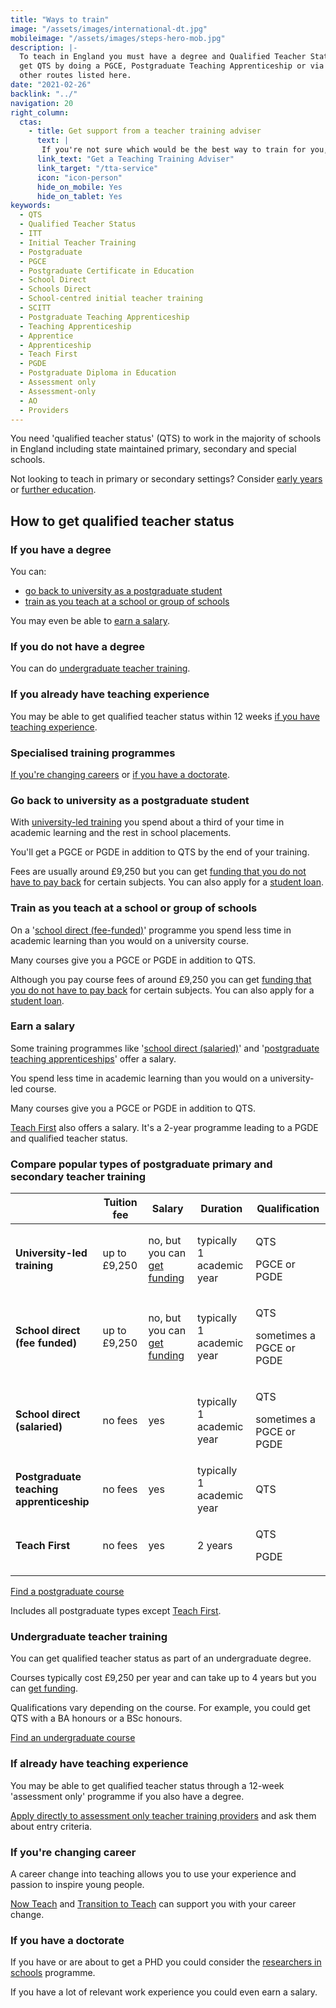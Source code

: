 ```yaml
---
title: "Ways to train"
image: "/assets/images/international-dt.jpg"
mobileimage: "/assets/images/steps-hero-mob.jpg"
description: |-
  To teach in England you must have a degree and Qualified Teacher Status. You can
  get QTS by doing a PGCE, Postgraduate Teaching Apprenticeship or via one of the
  other routes listed here.
date: "2021-02-26"
backlink: "../"
navigation: 20
right_column:
  ctas:
    - title: Get support from a teacher training adviser
      text: |
       If you're not sure which would be the best way to train for you, you can get personalised support from a teacher training adviser.
      link_text: "Get a Teaching Training Adviser"
      link_target: "/tta-service"
      icon: "icon-person"
      hide_on_mobile: Yes
      hide_on_tablet: Yes
keywords:
  - QTS
  - Qualified Teacher Status
  - ITT
  - Initial Teacher Training
  - Postgraduate
  - PGCE
  - Postgraduate Certificate in Education
  - School Direct
  - Schools Direct
  - School-centred initial teacher training
  - SCITT
  - Postgraduate Teaching Apprenticeship
  - Teaching Apprenticeship
  - Apprentice
  - Apprenticeship
  - Teach First
  - PGDE
  - Postgraduate Diploma in Education
  - Assessment only
  - Assessment-only
  - AO
  - Providers
---
```


You need 'qualified teacher status' (QTS) to work in the majority of schools in England including state maintained primary, secondary and special schools.

Not looking to teach in primary or secondary settings? Consider [early years](/early-years-teaching-training) or [further education](/further-education-teacher-training).

## How to get qualified teacher status

### If you have a degree

You can:

* [go back to university as a postgraduate student](#go-back-to-university-as-a-postgraduate-student)
* [train as you teach at a school or group of schools](#_ks4us698kqkh)

You may even be able to [earn a salary](#earn-a-salary).

### If you do not have a degree

You can do [undergraduate teacher training](#undergraduate-teacher-training).

### If you already have teaching experience

You may be able to get qualified teacher status within 12 weeks [if you have teaching experience](#if-you-already-have-teaching-experience-1).

### Specialised training programmes

[If you're changing careers](#if-youre-changing-career) or [if you have a doctorate](#if-you-have-a-doctorate).

### Go back to university as a postgraduate student

With [university-led training](#compare-popular-types-of-postgraduate-primary-and-secondary-teacher-training) you spend about a third of your time in academic learning and the rest in school placements.

You'll get a PGCE or PGDE in addition to QTS by the end of your training.

Fees are usually around £9,250 but you can get [funding that you do not have to pay back](https://review-get-into-teaching-app-1182.london.cloudapps.digital/funding-your-training#bursaries-and-scholarships) for certain subjects. You can also apply for a [student loan](https://review-get-into-teaching-app-1182.london.cloudapps.digital/funding-your-training#tuition-fee-and-maintenance-loans).

### Train as you teach at a school or group of schools

On a '[school direct (fee-funded)](#compare-popular-types-of-postgraduate-primary-and-secondary-teacher-training)' programme you spend less time in academic learning than you would on a university course.

Many courses give you a PGCE or PGDE in addition to QTS.

Although you pay course fees of around £9,250 you can get [funding that you do not have to pay back](https://review-get-into-teaching-app-1182.london.cloudapps.digital/funding-your-training#bursaries-and-scholarships) for certain subjects. You can also apply for a [student loan](https://review-get-into-teaching-app-1182.london.cloudapps.digital/funding-your-training#tuition-fee-and-maintenance-loans).  

### Earn a salary

Some training programmes like '[school direct (salaried)](#compare-popular-types-of-postgraduate-primary-and-secondary-teacher-training)' and '[<span class="underline">postgraduate teaching apprenticeships</span>](#compare-popular-types-of-postgraduate-primary-and-secondary-teacher-training)' offer a salary.

You spend less time in academic learning than you would on a university-led course.

Many courses give you a PGCE or PGDE in addition to QTS.

[Teach First](#compare-popular-types-of-postgraduate-primary-and-secondary-teacher-training)
also offers a salary. It's a 2-year programme leading to a PGDE and
qualified teacher status.

### Compare popular types of postgraduate primary and secondary teacher training

<table>
  <thead>
    <tr class="header">
      <th></th>
      <th><strong>Tuition fee</strong></th>
      <th><strong>Salary</strong></th>
      <th><strong>Duration</strong></th>
      <th><strong>Qualification</strong></th>
    </tr>
  </thead>
  <tbody>
    <tr class="odd">
      <td><strong>University-led training</strong></td>
      <td>up to £9,250</td>
      <td>no, but you can <a href="/funding-your-training"><span class="underline">get funding</span></a></td>
      <td>typically 1 academic year</td>
      <td><p>QTS</p>
        <p>PGCE or PGDE</p></td>
    </tr>
    <tr class="even">
      <td><strong>School direct (fee funded)</strong></td>
      <td>up to £9,250</td>
      <td>no, but you can <a href="/funding-your-training"><span class="underline">get funding</span></a></td>
      <td>typically 1 academic year</td>
      <td><p>QTS</p>
        <p>sometimes a PGCE or PGDE</p></td>
    </tr>
    <tr class="odd">
      <td><strong>School direct (salaried)</strong></td>
      <td>no fees</td>
      <td>yes</td>
      <td>typically 1 academic year</td>
      <td><p>QTS</p>
        <p>sometimes a PGCE or PGDE</p></td>
    </tr>
    <tr class="even">
      <td><strong>Postgraduate teaching apprenticeship</strong></td>
      <td>no fees</td>
      <td>yes</td>
      <td>typically 1 academic year</td>
      <td>QTS</td>
    </tr>
    <tr class="odd">
      <td><strong>Teach First</strong></td>
      <td>no fees</td>
      <td>yes</td>
      <td>2 years</td>
      <td><p>QTS</p>
        <p>PGDE</p></td>
    </tr>
  </tbody>
</table>

<a href="https://www.gov.uk/find-postgraduate-teacher-training-courses" class="button">Find a postgraduate course</a>
  
Includes all postgraduate types except [<span class="underline">Teach First</span>](https://www.teachfirst.org.uk/).

### Undergraduate teacher training

You can get qualified teacher status as part of an undergraduate degree.

Courses typically cost £9,250 per year and can take up to 4 years but you can [get funding](https://www.gov.uk/student-finance-calculator).

Qualifications vary depending on the course. For example, you could get
QTS with a BA honours or a BSc honours.

<a href="https://digital.ucas.com/search" class="button">Find an undergraduate course</a>

### If already have teaching experience

You may be able to get qualified teacher status through a 12-week 'assessment only' programme if you also have a degree.

[Apply directly to assessment only teacher training providers](/assessment-only-providers) and ask them about entry criteria.

### If you're changing career

A career change into teaching allows you to use your experience and
passion to inspire young people.

[Now Teach](https://nowteach.org.uk/) and [Transition to Teach](https://www.transitiontoteach.co.uk/) can support you with your career change.

### If you have a doctorate

If you have or are about to get a PHD you could consider the [researchers in schools](https://thebrilliantclub.org/researchers-in-schools/) programme.

If you have a lot of relevant work experience you could even earn a salary.
